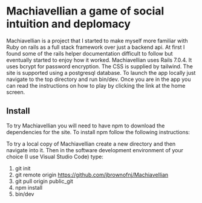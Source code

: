 # Machiavellian a game of social intuition and deplomacy

Machiavellian is a project that I started to make myself more familiar with Ruby on rails as a full stack framework over just a backend api. At first I found some of the rails helper documentation difficult to follow but eventually started to enjoy how it worked. Machiavellian uses Rails 7.0.4. It uses bcrypt for password encryption. The CSS is supplied by tailwind. The site is supported using a postgresql database. To launch the app locally just navigate to the top directory and run bin/dev. Once you are in the app you can read the instructions on how to play
by clicking the link at the home screen. 

## Install
To try Machiavellian you will need to have npm to download the dependencies for the site. To install npm follow the following instructions:



To try a local copy of Machiavellian create a new directory and then navigate into it. Then in the software development environment of your choice (I use Visual Studio Code) type:
1. git init 
2. git remote origin https://github.com/jbrownofnj/Machiavellian
3. git pull origin public_git
4. npm install
5. bin/dev


